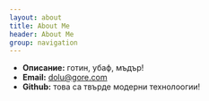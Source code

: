 ```yaml
---
layout: about
title: About Me
header: About Me
group: navigation
---
```

 * **Описание:** готин, убаф, мъдър!
 * **Email:** dolu@gore.com
 * **Github:** това са твърде модерни технолоогии!